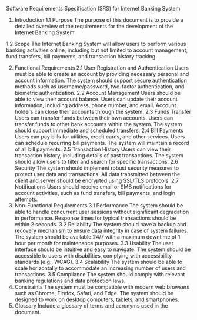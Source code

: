 Software Requirements Specification (SRS) for Internet Banking System
1. Introduction
1.1 Purpose
The purpose of this document is to provide a detailed overview of the requirements for the development of the Internet Banking System.

1.2 Scope
The Internet Banking System will allow users to perform various banking activities online, including but not limited to account management, fund transfers, bill payments, and transaction history tracking.

2. Functional Requirements
2.1 User Registration and Authentication
Users must be able to create an account by providing necessary personal and account information.
The system should support secure authentication methods such as username/password, two-factor authentication, and biometric authentication.
2.2 Account Management
Users should be able to view their account balance.
Users can update their account information, including address, phone number, and email.
Account holders can close their accounts through the system.
2.3 Funds Transfer
Users can transfer funds between their own accounts.
Users can transfer funds to other bank accounts within the system.
The system should support immediate and scheduled transfers.
2.4 Bill Payments
Users can pay bills for utilities, credit cards, and other services.
Users can schedule recurring bill payments.
The system will maintain a record of all bill payments.
2.5 Transaction History
Users can view their transaction history, including details of past transactions.
The system should allow users to filter and search for specific transactions.
2.6 Security
The system should implement robust security measures to protect user data and transactions.
All data transmitted between the client and server should be encrypted using SSL/TLS protocols.
2.7 Notifications
Users should receive email or SMS notifications for account activities, such as fund transfers, bill payments, and login attempts.
3. Non-Functional Requirements
3.1 Performance
The system should be able to handle concurrent user sessions without significant degradation in performance.
Response times for typical transactions should be within 2 seconds.
3.2 Reliability
The system should have a backup and recovery mechanism to ensure data integrity in case of system failures.
The system should be available 24/7 with a maximum downtime of 1 hour per month for maintenance purposes.
3.3 Usability
The user interface should be intuitive and easy to navigate.
The system should be accessible to users with disabilities, complying with accessibility standards (e.g., WCAG).
3.4 Scalability
The system should be able to scale horizontally to accommodate an increasing number of users and transactions.
3.5 Compliance
The system should comply with relevant banking regulations and data protection laws.
4. Constraints
The system must be compatible with modern web browsers such as Chrome, Firefox, Safari, and Edge.
The system should be designed to work on desktop computers, tablets, and smartphones.
5. Glossary
Include a glossary of terms and acronyms used in the document.

